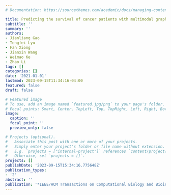 ```yaml
---
# Documentation: https://sourcethemes.com/academic/docs/managing-content/

title: Predicting the survival of cancer patients with multimodal graph neural network
subtitle: ''
summary: ''
authors:
- Jianliang Gao
- Tengfei Lyu
- Fan Xiong
- Jianxin Wang
- Weimao Ke
- Zhao Li
tags: []
categories: []
date: '2021-01-01'
lastmod: 2023-09-15T11:34:16-04:00
featured: false
draft: false

# Featured image
# To use, add an image named `featured.jpg/png` to your page's folder.
# Focal points: Smart, Center, TopLeft, Top, TopRight, Left, Right, BottomLeft, Bottom, BottomRight.
image:
  caption: ''
  focal_point: ''
  preview_only: false

# Projects (optional).
#   Associate this post with one or more of your projects.
#   Simply enter your project's folder or file name without extension.
#   E.g. `projects = ["internal-project"]` references `content/project/deep-learning/index.md`.
#   Otherwise, set `projects = []`.
projects: []
publishDate: '2023-09-15T15:34:16.775648Z'
publication_types:
- '2'
abstract: ''
publication: '*IEEE/ACM Transactions on Computational Biology and Bioinformatics*'
---
```

